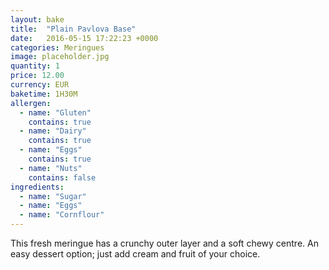 ```yaml
---
layout: bake
title:  "Plain Pavlova Base"
date:   2016-05-15 17:22:23 +0000
categories: Meringues
image: placeholder.jpg
quantity: 1
price: 12.00
currency: EUR
baketime: 1H30M
allergen:
  - name: "Gluten"
    contains: true
  - name: "Dairy"
    contains: true
  - name: "Eggs"
    contains: true
  - name: "Nuts"
    contains: false
ingredients:
  - name: "Sugar"
  - name: "Eggs"
  - name: "Cornflour"
---
```

This fresh meringue has a crunchy outer layer and a soft chewy centre. An easy dessert option; just add cream and fruit of your choice.
